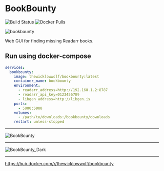 # BookBounty

![Build Status](https://github.com/TheWicklowWolf/BookBounty/actions/workflows/main.yml/badge.svg)
![Docker Pulls](https://img.shields.io/docker/pulls/thewicklowwolf/bookbounty.svg)

![bookbounty](https://github.com/TheWicklowWolf/BookBounty/assets/111055425/394d8830-fa7b-462e-9de8-aa91d0e1b971)


Web GUI for finding missing Readarr books.


## Run using docker-compose

```yaml
services:
  bookbounty:
    image: thewicklowwolf/bookbounty:latest
    container_name: bookbounty
    environment:
      - readarr_address=http://192.168.1.2:8787
      - readarr_api_key=0123456789
      - libgen_address=http://libgen.is
    ports:
      - 5000:5000
    volumes:
      - /path/to/downloads:/bookbounty/downloads
    restart: unless-stopped

```
---

![BookBounty](https://github.com/TheWicklowWolf/BookBounty/assets/111055425/c965dedb-dc04-4dce-9932-4f13a0821cec)


---


![BookBounty_Dark](https://github.com/TheWicklowWolf/BookBounty/assets/111055425/dfb5ec88-57c7-4651-b0c5-7f61c4556c4e)


---

https://hub.docker.com/r/thewicklowwolf/bookbounty
